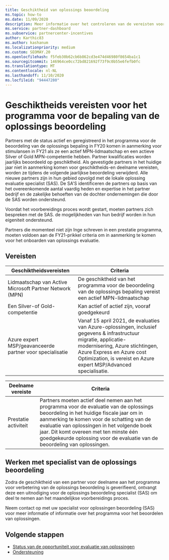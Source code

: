 ```yaml
---
title: Geschiktheid van oplossings beoordeling
ms.topic: how-to
ms.date: 11/09/2020
description: Meer informatie over het controleren van de vereisten voor deelname aan het programma voor het evalueren van oplossingen.
ms.service: partner-dashboard
ms.subservice: partnercenter-incentives
author: Karthic83
ms.author: kashanum
ms.localizationpriority: medium
ms.custom: SEOMAY.20
ms.openlocfilehash: f5feb30b62cb6b862cd3e474d46980f8654ba1c1
ms.sourcegitcommit: 146964ce0cc72bd821692f73f9c0b55e6fefb0fc
ms.translationtype: MT
ms.contentlocale: nl-NL
ms.lasthandoff: 11/10/2020
ms.locfileid: "94447280"
---
```

# <a name="eligibility-requirements-for-the-solution-assessment-incentives-program"></a>Geschiktheids vereisten voor het programma voor de bepaling van de oplossings beoordeling

Partners met de status actief en geregistreerd in het programma voor de beoordeling van de oplossings bepaling in FY20 komen in aanmerking voor stimulansen in FY21 als ze een actief MPN-lidmaatschap en een actieve Silver of Gold MPN-competentie hebben. Partner kwalificaties worden jaarlijks beoordeeld op geschiktheid. Als gevestigde partners in het huidige jaar niet in aanmerking komen voor geschiktheids-en deelname vereisten, worden ze tijdens de volgende jaarlijkse beoordeling verwijderd. Alle nieuwe partners zijn in hun gebied opvolgd met de lokale oplossing evaluatie specialist (SAS). De SA'S identificeren de partners op basis van het overeenkomende aantal vaardig heden en expertise in het partner bedrijf en de zakelijke behoeften van de dochter ondernemingen die door de SAS worden ondersteund.

Voordat het voorbereidings proces wordt gestart, moeten partners zich bespreken met de SAS. de mogelijkheden van hun bedrijf worden in hun eigeniteit ondersteund.

Partners die momenteel niet zijn Inge schreven in een prestatie programma, moeten voldoen aan de FY21-prikkel criteria om in aanmerking te komen voor het onboarden van oplossings evaluatie.

## <a name="requirements"></a>Vereisten

|**Geschiktheidsvereisten**|**Criteria**|
|-----------------------|------------------|
|Lidmaatschap van Active Microsoft Partner Network (MPN)|De geschiktheid van het programma voor de beoordeling van de oplossings bepaling vereist een actief MPN-lidmaatschap|
|Een Silver-of Gold-competentie|Kan actief of actief zijn, vooraf goedgekeurd|
|Azure expert MSP/geavanceerde partner voor specialisatie|Vanaf 15 april 2021, de evaluaties van Azure-oplossingen, inclusief gegevens & infrastructuur migratie, applicatie-modernisering, Azure stichtingen, Azure Express en Azure cost Optimization, is vereist en Azure expert MSP/Advanced specialisatie.|

|**Deelname vereiste**|**Criteria**|
|-------------------------|-------------------------------------|
|Prestatie activiteit|Partners moeten actief deel nemen aan het programma voor de evaluatie van de oplossings beoordeling in het huidige fiscale jaar om in aanmerking te komen voor de schatting van de evaluatie van oplossingen in het volgende boek jaar. Dit komt overeen met ten minste één goedgekeurde oplossing voor de evaluatie van de beoordeling van oplossingen.|

## <a name="work-with-solution-assessment-specialist"></a>Werken met specialist van de oplossings beoordeling

Zodra de geschiktheid van een partner voor deelname aan het programma voor verbetering van de oplossings beoordeling is geverifieerd, ontvangt deze een uitnodiging voor de oplossings beoordeling specialist (SAS) om deel te nemen aan het maandelijkse voorbereidings proces.

Neem contact op met uw specialist voor oplossingen beoordeling (SAS) voor meer informatie of informatie over het programma voor het beoordelen van oplossingen.

## <a name="next-steps"></a>Volgende stappen

- [Status van de opportuniteit voor evaluatie van oplossingen](chip-solution-assessment.md)
- [Ondersteuning](report-problems-with-partner-center.md)










